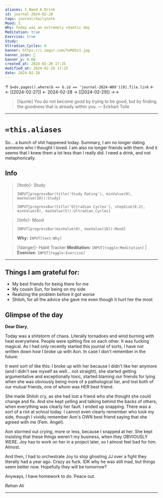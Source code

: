 ```yaml
---
aliases: I Need A Drink
id: journal-2024-02-28
tags: journal/dailynote
Mood: 1
Why: Today was an extremely chaotic day
Meditation: true
Exercise: true
Study: 
Ultradian_Cycles: 0
banner: https://i.imgur.com/hxMd3z1.jpg
banner_icon: 📅
banner_y: 0.68
created_at: 2024-02-28 17:25
modified_at: 2024-02-28 17:25
date: 2024-02-28
---
```


↑ `$=dv.pages().where(b => b.id == 'journal-2024-W09')[0].file.link`
<-<-  [[2024-02-27]]  <-  2024-02-28  ->  [[2024-02-29]]   ->->

> [!quote] You do not become good by trying to be good, but by finding the goodness that is already within you.
> — Eckhart Tolle

---
# `=this.aliases`
So... a bunch of shit happened today. Summary, I am no longer dating someone who I thought I loved. I am also no longer friends with them. And it seems that I knew them a lot less than I really did. I need a drink, and not metaphorically.
## Info

> [!todo]- Study
> ```meta-bind
>INPUT[progressBar(title('Study Rating'), minValue(0), maxValue(10)):Study]
>```
> ```meta-bind
>INPUT[progressBar(title('Ultradian Cycles'), stepSize(0.2), minValue(0), maxValue(5)):Ultradian_Cycles]
>```

> [!info]- Mood
> ```meta-bind
> INPUT[progressBar(minValue(0), maxValue(10)):Mood]
> ```
> **Why:** `INPUT[text:Why]`

> [!danger]- Habit Tracker
> **Meditation:** `INPUT[toggle:Meditation]` | **Exercise:** `INPUT[toggle:Exercise]` 

---
## Things I am grateful for:
- My best friends for being there for me
- My cousin Sun, for being on my side
- Realizing the problem before it got worse
- Shiloh, for all the advice she gave me even though it hurt her the most


## Glimpse of the day

**Dear Diary**,

Today was a shitstorm of chaos. Literally tornadoes and wind burning with heat everywhere. People were spitting fire on each other. It was fucking magical. As I had only recently started this journal of sorts, I have not written down how I broke up with Aon. In case I don't remember in the future:

It went sort of like this: I broke up with her because I didn't like her anymore (and I didn't see myself as well... not straight), she started getting argumentative and exceptionally toxic, started blaming our friends for lying when she was obviously being more of a pathological liar, and lost both of our mutual friends, one of whom was HER best friend.

She made Shiloh cry, as she had lost a friend who she thought she could change and fix. And she kept yelling and talking behind the backs of others, when everything was clearly her fault. I ended up snapping. There was a sort of a riot at school today. I cannot even clearly remember who took my side, though I vividly remember Aon's OWN best friend saying that she agreed with me (Fem. Angel).

Aon stormed out crying, more or less, because I snapped at her. She kept insisting that these things weren't my business, when they OBVIOUSLY WERE. Joy has to work on her in a project later, so I almost feel bad for him. Almost.

And then, I had to orchestrate Joy to stop ghosting JJ over a fight they literally had a year ago. Crazy as fuck. IDK why he was still mad, but things seem better now. Hopefully they will be tomorrow?

Anyways, I have homework to do. Peace out.

*Rehan Ali*

---

